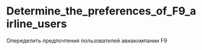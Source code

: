 # Determine_the_preferences_of_F9_airline_users
Опеределить предпочтения пользователей авиакомпании F9
